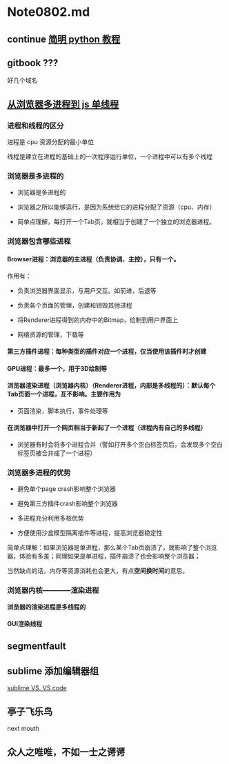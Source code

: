 # Note0802.md




## continue [简明 python 教程](https://bop.mol.uno/)



## gitbook ???

好几个域名



## [从浏览器多进程到 js 单线程](https://segmentfault.com/a/1190000012925872)


### 进程和线程的区分

进程是 cpu 资源分配的最小单位

线程是建立在进程的基础上的一次程序运行单位，一个进程中可以有多个线程


### 浏览器是多进程的

- 浏览器是多进程的

- 浏览器之所以能够运行，是因为系统给它的进程分配了资源（cpu、内存）

- 简单点理解，每打开一个Tab页，就相当于创建了一个独立的浏览器进程。


### 浏览器包含哪些进程


#### Browser进程：浏览器的主进程（负责协调、主控），只有一个。

作用有：

* 负责浏览器界面显示，与用户交互。如前进，后退等

* 负责各个页面的管理，创建和销毁其他进程

* 将Renderer进程得到的内存中的Bitmap，绘制到用户界面上

* 网络资源的管理，下载等

#### 第三方插件进程：每种类型的插件对应一个进程，仅当使用该插件时才创建

#### GPU进程：最多一个，用于3D绘制等

#### 浏览器渲染进程（浏览器内核）（Renderer进程，内部是多线程的）：默认每个Tab页面一个进程，互不影响。主要作用为

* 页面渲染，脚本执行，事件处理等

#### 在浏览器中打开一个网页相当于新起了一个进程（进程内有自己的多线程）

* 浏览器有时会将多个进程合并（譬如打开多个空白标签页后，会发现多个空白标签页被合并成了一个进程）	


### 浏览器多进程的优势


* 避免单个page crash影响整个浏览器

* 避免第三方插件crash影响整个浏览器

* 多进程充分利用多核优势

* 方便使用沙盒模型隔离插件等进程，提高浏览器稳定性

简单点理解：如果浏览器是单进程，那么某个Tab页崩溃了，就影响了整个浏览器，体验有多差；同理如果是单进程，插件崩溃了也会影响整个浏览器；

当然缺点的话，内存等资源消耗也会更大，有点**空间换时间**的意思。


### 浏览器内核————渲染进程

**浏览器的渲染进程是多线程的**

#### GUI渲染线程



## segmentfault




## sublime 添加编辑器组

[sublime VS. VS code](https://zhuanlan.zhihu.com/p/37888186)


## 亭子飞乐鸟

next mouth

## 众人之唯唯，不如一士之谔谔





